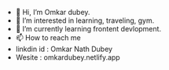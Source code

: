- 👋 Hi, I’m Omkar dubey.
- 👀 I’m interested in learning, traveling, gym. 
- 🌱 I’m currently learning frontent devlopment.
- 📫 How to reach me
- linkdin id : Omkar Nath Dubey
- Wesite : omkardubey.netlify.app

<!---
Omkardubey07/Omkardubey07 is a ✨ special ✨ repository because its `README.md` (this file) appears on your GitHub profile.
You can click the Preview link to take a look at your changes.
--->
